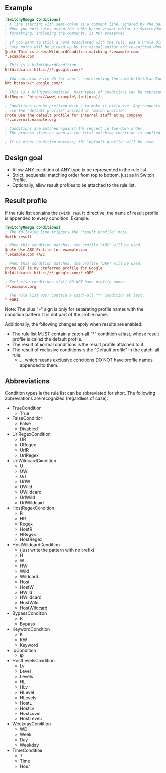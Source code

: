 Example
-------

```ini
[SwitchyOmega Conditions]
; A line starting with semi-colon is a comment line, ignored by the parser.
; When you edit rules using the table-based visual editor in SwitchyOmega options page, the original
; formatting, including the comments, is NOT preserved.

; If you want to stick a note associated with the rule, use a @rule directive above each rule.
; Such notes will be picked up by the visual editor and re-emitted when you publish in text format.
@note This is a HostWildcardCondition matching *.example.com.
*.example.com

; This is a UrlWildcardCondition.
UrlWildcard: https://*.google.com/*

; You can also write UW for short, representing the same UrlWildcardCondition.
UW: https://*.google.com/*

; This is a UrlRegexCondition. Most types of conditions can be represented with :ConditionType pattern
UrlRegex: ^https://www\.example\.(net|org)/

; Conditions can be prefixed with ! to make it exclusive. Any requests matching an exclusive condition will
; use the "default profile" instead of "match profile".
@note Use the default profile for internal stuff at my company
!*.internal.example.org

; Conditions are matched against the request in top-down order.
; The process stops as soon as the first matching condition is applied.

; If no other condition matches, the "default profile" will be used.
```

Design goal
-----------

* Allow ANY condition of ANY type to be represented in the rule list.
* Strict, sequential matching order from top to bottom, just as in Switch Profile.
* Optionally, allow result profiles to be attached to the rule list.

Result profile
--------------

If the rule list contains the `@with result` directive, the name of result profile is appended to every condition. Example:

```ini
[SwitchyOmega Conditions]
; The following line triggers the "result profile" mode.
@with result

; When this condition matches, the profile "ABC" will be used.
@note Use ABC Profile for example.com
*.example.com +ABC

; When this condition matches, the profile "DEF" will be used.
@note DEF is my preferred profile for Google
UrlWildcard: https://*.google.com/* +DEF

; Exclusive conditions still DO NOT have profile names.
!*.example.org

; The rule list MUST contain a catch-all "*" condition at last.
* +GHI
```

Note: The plus "+" sign is only for separating profile names with the condition pattern. It is not part of the profile name.

Additionally, the following changes apply when results are enabled:

* The rule list MUST contain a catch-all "*" condition at last, whose result profile is called the default profile.
* The result of normal conditions is the result profile attached to it.
* The result of exclusive conditions is the "Default profile" in the catch-all rule.
  * ... which means exclusive conditions DO NOT have profile names appended to them.

Abbreviations
-------------

Condition types in the rule list can be abbreviated for short. The following abbreviations are recognized (regardless of case):

* TrueCondition
  * True
* FalseCondition
  * False
  * Disabled
* UrlRegexCondition
  * UR
  * URegex
  * UrlR
  * UrlRegex
* UrlWildcardCondition
  * U
  * UW
  * Url
  * UrlW
  * UWild
  * UWildcard
  * UrlWild
  * UrlWildcard
* HostRegexCondition
  * R
  * HR
  * Regex
  * HostR
  * HRegex
  * HostRegex
* HostWildcardCondition
  * (just write the pattern with no prefix)
  * H
  * W
  * HW
  * Wild
  * Wildcard
  * Host
  * HostW
  * HWild
  * HWildcard
  * HostWild
  * HostWildcard
* BypassCondition
  * B
  * Bypass
* KeywordCondition
  * K
  * KW
  * Keyword
* IpCondition
  * Ip
* HostLevelsCondition
  * Lv
  * Level
  * Levels
  * HL
  * HLv
  * HLevel
  * HLevels
  * HostL
  * HostLv
  * HostLevel
  * HostLevels
* WeekdayCondition
  * WD
  * Week
  * Day
  * Weekday
* TimeCondition
  * T
  * Time
  * Hour
